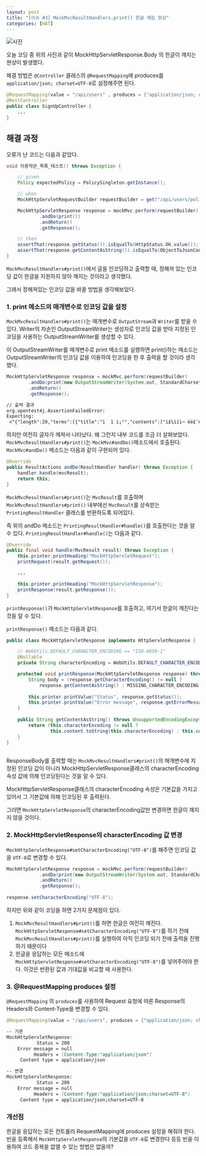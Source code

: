 ```yaml
---
layout: post
title: "[이슈 #3] MockMvcResultHandlers.print() 한글 깨짐 현상" 
categories: [HAT]
---
```



![사진](https://user-images.githubusercontent.com/56301069/92398415-7a0dc300-f163-11ea-9479-a4e77a8b80f8.png)

오늘 코딩 중 위의 사진과 같이 MockHttpServletResponse.Body 의 한글이 깨지는 
현상이 발생했다.

해결 방법은 `@Controller` 클래스의 `@RequestMapping`에 produces를 `application/json; charset=UTF-8`로 설정해주면 된다.
```java
@RequestMapping(value = "/api/users" , produces = {"application/json; charset=UTF-8"})
@RestController
public class SignUpController {
    ...
}
```
## 해결 과정
오류가 난 코드는 다음과 같았다.
```java
void 이용약관_목록_테스트() throws Exception {

    // given
    Policy expectedPolicy = PolicySingleton.getInstance();

    // when
    MockHttpServletRequestBuilder requestBuilder = get("/api/users/policy");

    MockHttpServletResponse response = mockMvc.perform(requestBuilder)
            .andDo(print())
            .andReturn()
            .getResponse();

    // then
    assertThat(response.getStatus()).isEqualTo(HttpStatus.OK.value());
    assertThat(response.getContentAsString()).isEqualTo(ObjectToJsonConverter.ObjectToJson(expectedPolicy));
}
```

`MockMvcResultHandlers#print()`에서 글을 인코딩하고 출력할 때, 정해져 있는 인코딩 값이 
한글을 지원하지 않아 깨지는 것이라고 생각했다.

그래서 정해져있는 인코딩 값을 바꿀 방법을 생각해보았다.
### 1. print 메소드의 매개변수로 인코딩 값을 설정
`MockMvcResultHandlers#print()`는 매개변수로 `OutputStream`과 `Writer`를 받을 수 있다. 
Writer의 자손인 OutputStreamWriter는 생성자로 인코딩 값을 받아 지정된 
인코딩을 사용하는 OutputStreamWriter를 생성할 수 있다. 

이 OutputStreamWriter를 매개변수로 print 메소드를 실행하면 
print()하는 메소드는 OutputStreamWriter의 인코딩 값을 이용하여 
인코딩을 한 후 출력을 할 것이라 생각했다.
```java
MockHttpServletResponse response = mockMvc.perform(requestBuilder)
        .andDo(print(new OutputStreamWriter(System.out, StandardCharsets.UTF_8)))
        .andReturn()
        .getResponse();
```

```markdown
// 출력 결과
org.opentest4j.AssertionFailedError: 
Expecting:
 <"{"length":20,"terms":[{"title":"ì  1 ì¡°","contents":["ì£¼ìíì¬ ëë£¨ê° ì ê³µíë ìë¹
```

하지만 여전히 글자가 깨져서 나타났다. 왜 그런지 내부 코드를 조금 더 살펴보았다.
`MockMvcResultHandlers#print()`는 `MockMvc#andDo()`메소드에서 호출된다.
`MockMvc#andDo()` 메소드는 다음과 같이 구현되어 있다.
```java
@Override
public ResultActions andDo(ResultHandler handler) throws Exception {
    handler.handle(mvcResult);
    return this;
}
```

`MockMvcResultHandlers#print()`는 `MvcResult`를 호출하며 `MockMvcResultHandlers#print()` 내부에선 
`MvcResult`를 상속받는 `PrintingResultHandler` 클래스를 반환하도록 되어있다.

즉 위의 andDo 메소드는 `PrintingResultHandler#handle()`를 호출한다는 것을 알 수 있다.
`PrintingResultHandler#handle()`는 다음과 같다.
```java
@Override
public final void handle(MvcResult result) throws Exception {
    this.printer.printHeading("MockHttpServletRequest");
    printRequest(result.getRequest());

    ...

    this.printer.printHeading("MockHttpServletResponse");
    printResponse(result.getResponse());
}
```

`printResponse()`가 `MockHttpServletResponse`를 호출하고, 여기서 
한글이 깨진다는 것을 알 수 있다.

`printResponse()` 메소드는 다음과 같다.
```java
public class MockHttpServletResponse implements HttpServletResponse {

    // WebUtils.DEFAULT_CHARACTER_ENCODING == "ISO-8859-1" 
    @Nullable
    private String characterEncoding = WebUtils.DEFAULT_CHARACTER_ENCODING;

    protected void printResponse(MockHttpServletResponse response) throws Exception {
        String body = (response.getCharacterEncoding() != null ?
            response.getContentAsString() : MISSING_CHARACTER_ENCODING);
    
        this.printer.printValue("Status", response.getStatus());
        this.printer.printValue("Error message", response.getErrorMessage());
    }
    
    public String getContentAsString() throws UnsupportedEncodingException {
        return (this.characterEncoding != null ?
                this.content.toString(this.characterEncoding) : this.content.toString());
    }
}
    
```
ResponseBody를 출력할 때는 `MockMvcResultHandlers#print()`의 매개변수에 지정된 인코딩 값이 아니라 
MockHttpServletResponse클래스의 characterEncoding 속성 값에 의해 인코딩된다는 것을 알 수 있다.

MockHttpServletResponse클래스의 characterEncoding 속성은 기본값을 가지고 있어서 그 기본값에 의해 
인코딩된 후 출력된다.

그러면 `MockHttpServletResponse`의 characterEncoding값만 변경하면 한글이 깨지지 않을 것이다.
### 2. MockHttpServletResponse의 characterEncoding 값 변경
`MockHttpServletResponse#setCharacterEncoding("UTF-8")`를 해주면 인코딩 값을 `UTF-8`로 변경할 수 있다.

```java
MockHttpServletResponse response = mockMvc.perform(requestBuilder)
            .andDo(print(new OutputStreamWriter(System.out, StandardCharsets.UTF_8)))
            .andReturn()
            .getResponse();
        
response.setCharacterEncoding("UTF-8");
``` 

하지만 위와 같이 코딩을 하면 2가지 문제점이 있다.
1. `MockMvcResultHandlers#print()`를 하면 한글은 여전히 깨진다. `MockHttpServletResponse#setCharacterEncoding("UTF-8")`를 하기 전에
`MockMvcResultHandlers#print()`를 실행하여 아직 인코딩 되기 전에 출력을 진행하기 때문이다
2. 한글을 응답하는 모든 메소드에 `MockHttpServletResponse#setCharacterEncoding("UTF-8")`를 넣어주어야 한다. 이것은 
반환된 값과 기대값을 비교할 때 사용한다.
### 3. @RequestMapping produces 설정
`@RequestMapping` 의 `produces`를 사용하여 Request 요청에 따른 Response의 Headers와 Content-Type을 변경할 수 있다.
```java
@RequestMapping(value = "/api/users", produces = {"application/json; charset=UTF-8"})
```

```markdown
-- 기존
MockHttpServletResponse:
           Status = 200
    Error message = null
          Headers = [Content-Type:"application/json"]
     Content type = application/json

-- 변경
MockHttpServletResponse:
           Status = 200
    Error message = null
          Headers = [Content-Type:"application/json;charset=UTF-8"]
     Content type = application/json;charset=UTF-8
```
### 개선점
한글을 응답하는 모든 컨트롤러 RequestMapping에 produces 설정을 해줘야 한다.
빈을 등록해서 `MockHttpServletResponse`의 기본값을 `UTF-8`로 변경한다 등등 빈을 
이용하여 코드 중복을 없앨 수 있는 방법은 없을까?

